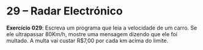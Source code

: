 



# 29 – Radar Electrónico

**Exercício 029**: Escreva um programa que leia a velocidade de um carro.
Se ele ultrapassar 80Km/h, mostre uma mensagem dizendo que ele foi multado.
A multa vai custar R$7,00 por cada km acima do limite.
